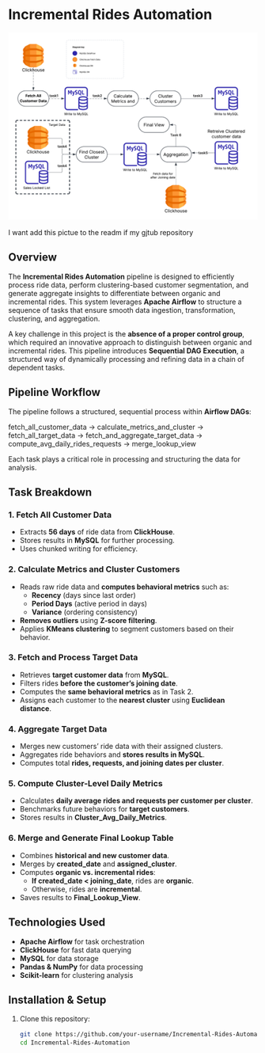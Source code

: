 # Incremental Rides Automation

![Pipeline Diagram](https://github.com/Arashkhajooei/Sequencal_Task_Scheduler/blob/main/Diagram.png)

I want add this pictue to the readm if my gjtub repository
## Overview
The **Incremental Rides Automation** pipeline is designed to efficiently process ride data, perform clustering-based customer segmentation, and generate aggregate insights to differentiate between organic and incremental rides. This system leverages **Apache Airflow** to structure a sequence of tasks that ensure smooth data ingestion, transformation, clustering, and aggregation.

A key challenge in this project is the **absence of a proper control group**, which required an innovative approach to distinguish between organic and incremental rides. This pipeline introduces **Sequential DAG Execution**, a structured way of dynamically processing and refining data in a chain of dependent tasks.

## Pipeline Workflow
The pipeline follows a structured, sequential process within **Airflow DAGs**:


fetch_all_customer_data → calculate_metrics_and_cluster → fetch_all_target_data → fetch_and_aggregate_target_data → compute_avg_daily_rides_requests → merge_lookup_view

Each task plays a critical role in processing and structuring the data for analysis.

## Task Breakdown
### 1. Fetch All Customer Data
- Extracts **56 days** of ride data from **ClickHouse**.
- Stores results in **MySQL** for further processing.
- Uses chunked writing for efficiency.

### 2. Calculate Metrics and Cluster Customers
- Reads raw ride data and **computes behavioral metrics** such as:
  - **Recency** (days since last order)
  - **Period Days** (active period in days)
  - **Variance** (ordering consistency)
- **Removes outliers** using **Z-score filtering**.
- Applies **KMeans clustering** to segment customers based on their behavior.

### 3. Fetch and Process Target Data
- Retrieves **target customer data** from **MySQL**.
- Filters rides **before the customer’s joining date**.
- Computes the **same behavioral metrics** as in Task 2.
- Assigns each customer to the **nearest cluster** using **Euclidean distance**.

### 4. Aggregate Target Data
- Merges new customers’ ride data with their assigned clusters.
- Aggregates ride behaviors and **stores results in MySQL**.
- Computes total **rides, requests, and joining dates per cluster**.

### 5. Compute Cluster-Level Daily Metrics
- Calculates **daily average rides and requests per customer per cluster**.
- Benchmarks future behaviors for **target customers**.
- Stores results in **Cluster_Avg_Daily_Metrics**.

### 6. Merge and Generate Final Lookup Table
- Combines **historical and new customer data**.
- Merges by **created_date** and **assigned_cluster**.
- Computes **organic vs. incremental rides**:
  - **If created_date < joining_date**, rides are **organic**.
  - Otherwise, rides are **incremental**.
- Saves results to **Final_Lookup_View**.

## Technologies Used
- **Apache Airflow** for task orchestration
- **ClickHouse** for fast data querying
- **MySQL** for data storage
- **Pandas & NumPy** for data processing
- **Scikit-learn** for clustering analysis

## Installation & Setup
1. Clone this repository:
   ```bash
   git clone https://github.com/your-username/Incremental-Rides-Automation.git
   cd Incremental-Rides-Automation
